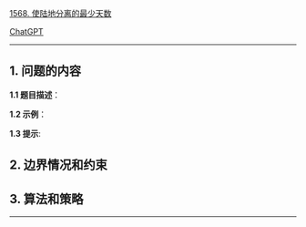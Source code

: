[1568. 使陆地分离的最少天数](https://leetcode.cn/problems/minimum-number-of-days-to-disconnect-island)

[ChatGPT](chat.openai.com)

---

## 1. 问题的内容
**1.1 题目描述**：

**1.2 示例**：

**1.3 提示**:

## 2. 边界情况和约束


## 3. 算法和策略

---


